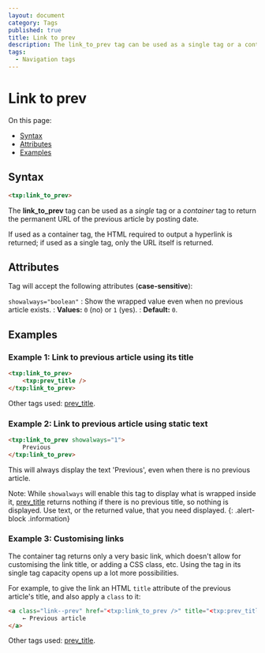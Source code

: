 ```yaml
---
layout: document
category: Tags
published: true
title: Link to prev
description: The link_to_prev tag can be used as a single tag or a container tag to return the permanent URL of the previous article by posting date.
tags:
  - Navigation tags
---
```


# Link to prev

On this page:

* [Syntax](#syntax)
* [Attributes](#attributes)
* [Examples](#examples)

## Syntax

~~~ html
<txp:link_to_prev>
~~~

The **link_to_prev** tag can be used as a *single* tag or a *container* tag to return the permanent URL of the previous article by posting date.

If used as a container tag, the HTML required to output a hyperlink is returned; if used as a single tag, only the URL itself is returned.

## Attributes

Tag will accept the following attributes (**case-sensitive**):

`showalways="boolean"`
: Show the wrapped value even when no previous article exists.
: **Values:** `0` (no) or `1` (yes).
: **Default:** `0`.

## Examples

### Example 1: Link to previous article using its title

~~~ html
<txp:link_to_prev>
    <txp:prev_title />
</txp:link_to_prev>
~~~

Other tags used: [prev_title](prev_title).

### Example 2: Link to previous article using static text

~~~ html
<txp:link_to_prev showalways="1">
    Previous
</txp:link_to_prev>
~~~

This will always display the text 'Previous', even when there is no previous article.

Note: While `showalways` will enable this tag to display what is wrapped inside it, [prev_title](prev_title) returns nothing if there is no previous title, so nothing is displayed. Use text, or the returned value, that you need displayed.
{: .alert-block .information}

### Example 3: Customising links

The container tag returns only a very basic link, which doesn't allow for customising the link title, or adding a CSS class, etc. Using the tag in its single tag capacity opens up a lot more possibilities.

For example, to give the link an HTML `title` attribute of the previous article's title, and also apply a `class` to it:

~~~ html
<a class="link--prev" href="<txp:link_to_prev />" title="<txp:prev_title />">
    ← Previous article
</a>
~~~

Other tags used: [prev_title](prev_title).

